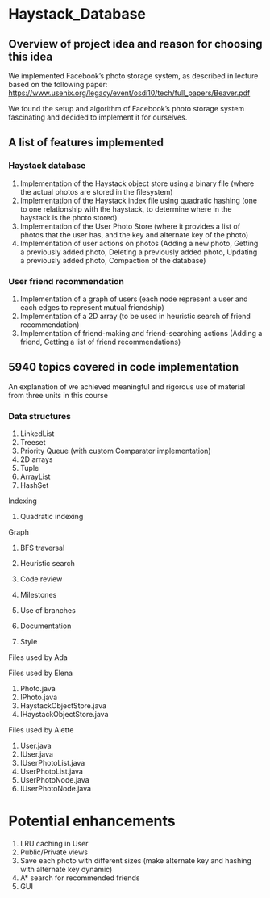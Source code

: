 # Haystack_Database

## Overview of project idea and reason for choosing this idea
We implemented Facebook’s photo storage system, as described in lecture based on the following paper: https://www.usenix.org/legacy/event/osdi10/tech/full_papers/Beaver.pdf

We found the setup and algorithm of Facebook’s photo storage system fascinating and decided to implement it for ourselves. 


## A list of features implemented 

### Haystack database 
1. Implementation of the Haystack object store using a binary file (where the actual photos are stored in the filesystem) 
2. Implementation of the Haystack index file using quadratic hashing (one to one relationship with the haystack, to determine where in the haystack is the photo stored)  
3. Implementation of the User Photo Store (where it provides a list of photos that the user has, and the key and alternate key of the photo)
4. Implementation of user actions on photos (Adding a new photo, Getting a previously added photo, Deleting a previously added photo, Updating a previously added photo, Compaction of the database)

### User friend recommendation 
1. Implementation of a graph of users (each node represent a user and each edges to represent mutual friendship)
2. Implementation of a 2D array (to be used in heuristic search of friend recommendation)
3. Implementation of friend-making and friend-searching actions (Adding a friend, Getting a list of friend recommendations) 


## 5940 topics covered in code implementation 
An explanation of we achieved meaningful and rigorous use of material from three units in this course

### Data structures 
1. LinkedList 
2. Treeset 
3. Priority Queue (with custom Comparator implementation) 
4. 2D arrays 
5. Tuple 
6. ArrayList 
7. HashSet 

Indexing 
1. Quadratic indexing 

Graph 
1. BFS traversal
2. Heuristic search 





1. Code review 
2. Milestones 
3. Use of branches 
4. Documentation
5. Style 


Files used by Ada





Files used by Elena 
1. Photo.java
2. IPhoto.java
3. HaystackObjectStore.java
4. IHaystackObjectStore.java


Files used by Alette
1. User.java
2. IUser.java
3. IUserPhotoList.java
4. UserPhotoList.java
5. UserPhotoNode.java
6. IUserPhotoNode.java


# Potential enhancements 
1. LRU caching in User 
2. Public/Private views 
3. Save each photo with different sizes (make alternate key and hashing with alternate key dynamic) 
4. A* search for recommended friends 
5. GUI 
